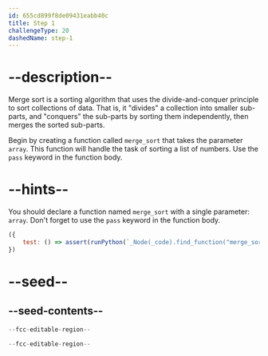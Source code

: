 ```yaml
---
id: 655cd899f8de09431eabb40c
title: Step 1
challengeType: 20
dashedName: step-1
---
```


# --description--

Merge sort is a sorting algorithm that uses the divide-and-conquer principle to sort collections of data. That is, it "divides" a collection into smaller sub-parts, and "conquers" the sub-parts by sorting them independently, then merges the sorted sub-parts.

Begin by creating a function called `merge_sort` that takes the parameter `array`. This function will handle the task of sorting a list of numbers. Use the `pass` keyword in the function body.

# --hints--

You should declare a function named `merge_sort` with a single parameter: `array`. Don't forget to use the `pass` keyword in the function body.

```js
({
    test: () => assert(runPython(`_Node(_code).find_function("merge_sort").has_args("array")`))
})
```

# --seed--

## --seed-contents--

```py
--fcc-editable-region--

--fcc-editable-region--
```

